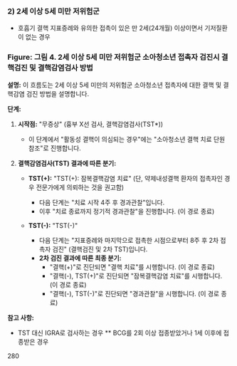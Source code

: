 ### 2) 2세 이상 5세 미만 저위험군
- 호흡기 결핵 지표증례와 유의한 접촉이 있은 만 2세(24개월) 이상이면서 기저질환이 없는 경우

### Figure: 그림 4. 2세 이상 5세 미만 저위험군 소아청소년 접촉자 검진시 결핵검진 및 결핵감염검사 방법

**설명:** 이 흐름도는 2세 이상 5세 미만의 저위험군 소아청소년 접촉자에 대한 결핵 및 결핵감염 검진 방법을 설명합니다.

**단계:**
1.  **시작점:** "무증상" (흉부 X선 검사, 결핵감염검사(TST*))
    *   이 단계에서 "활동성 결핵이 의심되는 경우"에는 "소아청소년 결핵 치료 단원 참조"로 진행합니다.

2.  **결핵감염검사(TST) 결과에 따른 분기:**
    *   **TST(+):** "TST(+): 잠복결핵감염 치료" (단, 약제내성결핵 환자의 접촉자인 경우 전문가에게 의뢰하는 것을 권고함)
        *   다음 단계는 "치료 시작 4주 후 경과관찰"입니다.
        *   이후 "치료 종료까지 정기적 경과관찰"을 진행합니다. (이 경로 종료)

    *   **TST(-):** "TST(-)"
        *   다음 단계는 "지표증례와 마지막으로 접촉한 시점으로부터 8주 후 2차 접촉자 검진" (결핵검진 및 2차 TST)입니다.
        *   **2차 검진 결과에 따른 최종 분기:**
            *   "결핵(+)"로 진단되면 "결핵 치료"를 시행합니다. (이 경로 종료)
            *   "결핵(-), TST(+)"로 진단되면 "잠복결핵감염 치료"를 시행합니다. (이 경로 종료)
            *   "결핵(-), TST(-)"로 진단되면 "경과관찰"을 시행합니다. (이 경로 종료)

**참고 사항:**
* TST 대신 IGRA로 검사하는 경우
** BCG를 2회 이상 접종받았거나 1세 이후에 접종받은 경우

<PAGE>280